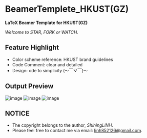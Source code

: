 # BeamerTemplete_HKUST(GZ)

**LaTeX Beamer Template for HKUST(GZ)**

*Welcome to STAR, FORK or WATCH.*

## Feature Highlight
- Color scheme reference: HKUST brand guidelines
- Code Comment: clear and detailed
- Design: ode to simplicity (～￣▽￣)～ 

## Output Preview
![image](https://user-images.githubusercontent.com/102664839/219069654-652d200b-c4f2-4899-80f3-2c581aa36e27.png)
![image](https://user-images.githubusercontent.com/102664839/219069826-3a27df58-30b6-4d24-bad2-4ef67f51a281.png)
![image](https://user-images.githubusercontent.com/102664839/219070059-c26c05dd-0e72-4ac7-a13e-a80b210f30da.png)

## NOTICE
- The copyright belongs to the author, *ShiningLINH*.
- Please feel free to contact me via email: linh852126@gmail.com.
